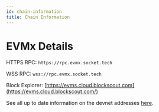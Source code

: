 ```yaml
---
id: chain-information
title: Chain Information
---
```


# EVMx Details

HTTPS RPC: `https://rpc.evmx.socket.tech`

WSS RPC: `wss://rpc.evmx.socket.tech`

Block Explorer: [https://evms.cloud.blockscout.com](https://evms.cloud.blockscout.com/)

See all up to date information on the devnet addresses [here](https://github.com/SocketDotTech/socket-protocol/blob/master/deployments/dev_addresses.json).
